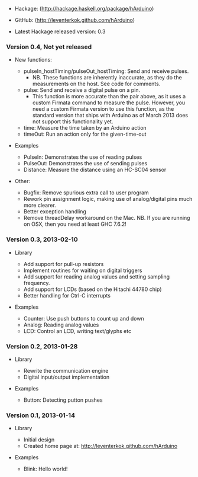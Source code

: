 * Hackage: (http://hackage.haskell.org/package/hArduino)
* GitHub:  (http://leventerkok.github.com/hArduino)

* Latest Hackage released version: 0.3

### Version 0.4, Not yet released
 
 * New functions:
     * pulseIn_hostTiming/pulseOut_hostTiming: Send and receive pulses.
         * NB. These functions are inherently inaccurate, as they do
	   the measurements on the host. See code for comments.
     * pulse: Send and receive a digital pulse on a pin.
         * This function is more accurate than the pair above, as
	   it uses a custom Firmata command to measure the pulse.
	   However, you need a custom Firmata version to use this
	   function, as the standard version that ships with Arduino
	   as of March 2013 does not support this functionality yet.
     * time: Measure the time taken by an Arduino action
     * timeOut: Run an action only for the given-time-out

 * Examples
    * PulseIn: Demonstrates the use of reading pulses
    * PulseOut: Demonstrates the use of sending pulses
    * Distance: Measure the distance using an HC-SC04 sensor

 * Other:
    * Bugfix: Remove spurious extra call to user program
    * Rework pin assignment logic, making use of analog/digital
      pins much more clearer.
    * Better exception handling
    * Remove threadDelay workaround on the Mac. NB. If you are
      running on OSX, then you need at least GHC 7.6.2!

### Version 0.3, 2013-02-10

 * Library
    * Add support for pull-up resistors
    * Implement routines for waiting on digital triggers
    * Add support for reading analog values and setting sampling frequency.
    * Add support for LCDs (based on the Hitachi 44780 chip)
    * Better handling for Ctrl-C interrupts

 * Examples
    * Counter: Use push buttons to count up and down
    * Analog: Reading analog values
    * LCD: Control an LCD, writing text/glyphs etc

### Version 0.2, 2013-01-28

 * Library
    * Rewrite the communication engine
    * Digital input/output implementation

 * Examples
    * Button: Detecting putton pushes

### Version 0.1, 2013-01-14

 * Library
    * Initial design
    * Created home page at: http://leventerkok.github.com/hArduino 

 * Examples
    * Blink: Hello world!
